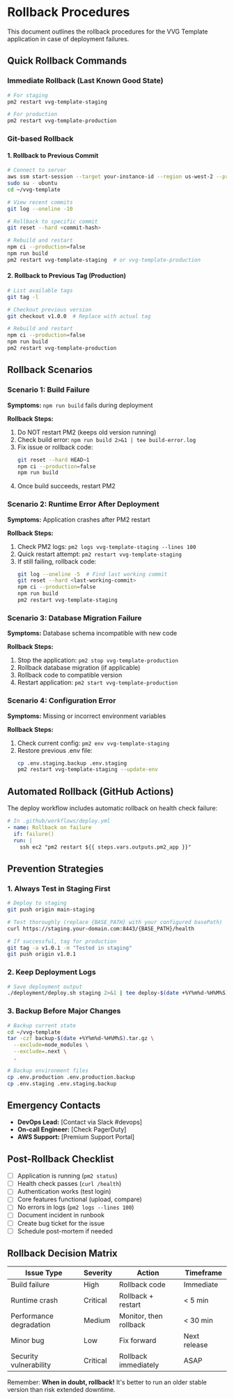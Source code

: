 # Rollback Procedures

This document outlines the rollback procedures for the VVG Template application in case of deployment failures.

## Quick Rollback Commands

### Immediate Rollback (Last Known Good State)
```bash
# For staging
pm2 restart vvg-template-staging

# For production
pm2 restart vvg-template-production
```

### Git-based Rollback

#### 1. Rollback to Previous Commit
```bash
# Connect to server
aws ssm start-session --target your-instance-id --region us-west-2 --profile vvg
sudo su - ubuntu
cd ~/vvg-template

# View recent commits
git log --oneline -10

# Rollback to specific commit
git reset --hard <commit-hash>

# Rebuild and restart
npm ci --production=false
npm run build
pm2 restart vvg-template-staging  # or vvg-template-production
```

#### 2. Rollback to Previous Tag (Production)
```bash
# List available tags
git tag -l

# Checkout previous version
git checkout v1.0.0  # Replace with actual tag

# Rebuild and restart
npm ci --production=false
npm run build
pm2 restart vvg-template-production
```

## Rollback Scenarios

### Scenario 1: Build Failure
**Symptoms:** `npm run build` fails during deployment

**Rollback Steps:**
1. Do NOT restart PM2 (keeps old version running)
2. Check build error: `npm run build 2>&1 | tee build-error.log`
3. Fix issue or rollback code:
   ```bash
   git reset --hard HEAD~1
   npm ci --production=false
   npm run build
   ```
4. Once build succeeds, restart PM2

### Scenario 2: Runtime Error After Deployment
**Symptoms:** Application crashes after PM2 restart

**Rollback Steps:**
1. Check PM2 logs: `pm2 logs vvg-template-staging --lines 100`
2. Quick restart attempt: `pm2 restart vvg-template-staging`
3. If still failing, rollback code:
   ```bash
   git log --oneline -5  # Find last working commit
   git reset --hard <last-working-commit>
   npm ci --production=false
   npm run build
   pm2 restart vvg-template-staging
   ```

### Scenario 3: Database Migration Failure
**Symptoms:** Database schema incompatible with new code

**Rollback Steps:**
1. Stop the application: `pm2 stop vvg-template-production`
2. Rollback database migration (if applicable)
3. Rollback code to compatible version
4. Restart application: `pm2 start vvg-template-production`

### Scenario 4: Configuration Error
**Symptoms:** Missing or incorrect environment variables

**Rollback Steps:**
1. Check current config: `pm2 env vvg-template-staging`
2. Restore previous .env file:
   ```bash
   cp .env.staging.backup .env.staging
   pm2 restart vvg-template-staging --update-env
   ```

## Automated Rollback (GitHub Actions)

The deploy workflow includes automatic rollback on health check failure:

```yaml
# In .github/workflows/deploy.yml
- name: Rollback on failure
  if: failure()
  run: |
    ssh ec2 "pm2 restart ${{ steps.vars.outputs.pm2_app }}"
```

## Prevention Strategies

### 1. Always Test in Staging First
```bash
# Deploy to staging
git push origin main-staging

# Test thoroughly (replace {BASE_PATH} with your configured basePath)
curl https://staging.your-domain.com:8443/{BASE_PATH}/health

# If successful, tag for production
git tag -a v1.0.1 -m "Tested in staging"
git push origin v1.0.1
```

### 2. Keep Deployment Logs
```bash
# Save deployment output
./deployment/deploy.sh staging 2>&1 | tee deploy-$(date +%Y%m%d-%H%M%S).log
```

### 3. Backup Before Major Changes
```bash
# Backup current state
cd ~/vvg-template
tar -czf backup-$(date +%Y%m%d-%H%M%S).tar.gz \
  --exclude=node_modules \
  --exclude=.next \
  .

# Backup environment files
cp .env.production .env.production.backup
cp .env.staging .env.staging.backup
```

## Emergency Contacts

- **DevOps Lead:** [Contact via Slack #devops]
- **On-call Engineer:** [Check PagerDuty]
- **AWS Support:** [Premium Support Portal]

## Post-Rollback Checklist

- [ ] Application is running (`pm2 status`)
- [ ] Health check passes (`curl /health`)
- [ ] Authentication works (test login)
- [ ] Core features functional (upload, compare)
- [ ] No errors in logs (`pm2 logs --lines 100`)
- [ ] Document incident in runbook
- [ ] Create bug ticket for the issue
- [ ] Schedule post-mortem if needed

## Rollback Decision Matrix

| Issue Type | Severity | Action | Timeframe |
|------------|----------|--------|-----------|
| Build failure | High | Rollback code | Immediate |
| Runtime crash | Critical | Rollback + restart | < 5 min |
| Performance degradation | Medium | Monitor, then rollback | < 30 min |
| Minor bug | Low | Fix forward | Next release |
| Security vulnerability | Critical | Rollback immediately | ASAP |

Remember: **When in doubt, rollback!** It's better to run an older stable version than risk extended downtime.